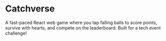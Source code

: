 # Catchverse
A fast-paced React web game where you tap falling balls to score points, survive with hearts, and compete on the leaderboard. Built for a tech event challenge!
